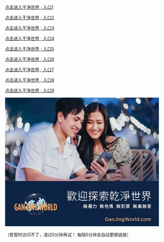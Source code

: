 [点击进入干净世界 · 入口1](https://www.gjsj.org)
    
[点击进入干净世界 · 入口2](https://www.nicedoor.org)
    
[点击进入干净世界 · 入口3](https://www.clean999.xyz)
    
[点击进入干净世界 · 入口4](https://www.ymyd.online)
    
[点击进入干净世界 · 入口5](https://www.xgymyd.com)
    
[点击进入干净世界 · 入口6](https://www.studio-gj.org)
    
[点击进入干净世界 · 入口7](https://www.laser.faith)
    
[点击进入干净世界 · 入口8](https://www.gd2333.org)
    
[点击进入干净世界 · 入口9](https://www.ccpdym.com)
    
[![干净世界](https://github.com/gjsj999/gjsj999/blob/main/git-ganjing.jpg?raw=true)](https://ganjing.1xx.lol)
    
（若暂时访问不了，请过5分钟再试！ 每隔5分钟会自动更换链接）
